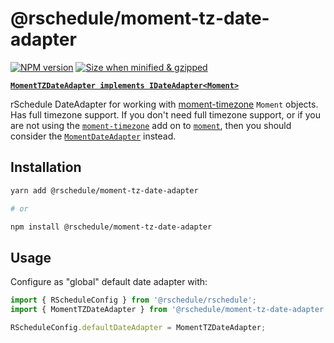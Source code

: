 # @rschedule/moment-tz-date-adapter

[![NPM version](https://flat.badgen.net/npm/v/@rschedule/moment-tz-date-adapter)](https://www.npmjs.com/package/@rschedule/moment-tz-date-adapter) [![Size when minified & gzipped](https://flat.badgen.net/bundlephobia/minzip/@rschedule/moment-tz-date-adapter)](https://bundlephobia.com/result?p=@rschedule/moment-tz-date-adapter)

**[`MomentTZDateAdapter implements IDateAdapter<Moment>`](../#IDateAdapter-Interface)**

rSchedule DateAdapter for working with [moment-timezone](https://momentjs.com/timezone/) `Moment` objects. Has full timezone support. If you don't need full timezone support, or if you are not using the [`moment-timezone`](https://momentjs.com/timezone/) add on to [`moment`](https://momentjs.com), then you should consider the [`MomentDateAdapter`](./moment-date-adapter) instead.

## Installation

```bash
yarn add @rschedule/moment-tz-date-adapter

# or

npm install @rschedule/moment-tz-date-adapter
```

## Usage

Configure as "global" default date adapter with:

```typescript
import { RScheduleConfig } from '@rschedule/rschedule';
import { MomentTZDateAdapter } from '@rschedule/moment-tz-date-adapter';

RScheduleConfig.defaultDateAdapter = MomentTZDateAdapter;
```
